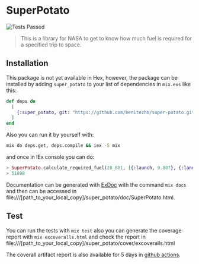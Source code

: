 # SuperPotato

![Tests Passed](https://github.com/benitezhm/super-potato/actions/workflows/elixir.yml/badge.svg)


> This is a library for NASA to get to know how much fuel is required for a specified trip to space.

## Installation

This package is not yet available in Hex, however, the package can be installed
by adding `super_potato` to your list of dependencies in `mix.exs` like this:

```elixir
def deps do
  [
    {:super_potato, git: "https://github.com/benitezhm/super-potato.git", branch: "master"}
  ]
end
```

Also you can run it by yourself with:

```bash
mix do deps.get, deps.compile && iex -S mix
```

and once in IEx console you can do:

```elixir
> SuperPotato.calculate_required_fuel(28_801, [{:launch, 9.807}, {:land, 1.62}, {:launch, 1.62}, {:land, 9.807}])
> 51898
```

Documentation can be generated with [ExDoc](https://github.com/elixir-lang/ex_doc) with the command `mix docs` and then can be accessed in file:///[path_to_your_local_copy]/super_potato/doc/SuperPotato.html.

## Test

You can run the tests with `mix test` also you can generate the coverage report with `mix excoveralls.html` and check the report in file:///[path_to_your_local_copy]/super_potato/cover/excoveralls.html

The coverall artifact report is also available for 5 days in [github actions](https://github.com/benitezhm/super-potato/actions).
